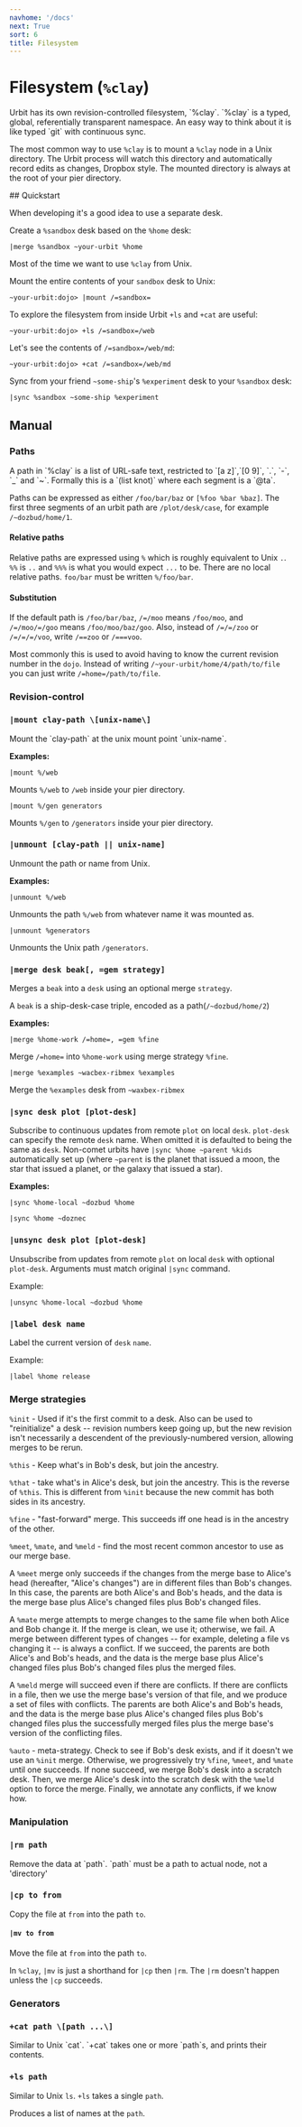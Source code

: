 ```yaml
---
navhome: '/docs'
next: True
sort: 6
title: Filesystem
---
```


# Filesystem (`%clay`)

<div class="row">
<div class="col-md-8">
Urbit has its own revision-controlled filesystem, `%clay`. `%clay` is a typed,
global, referentially transparent namespace. An easy way to think about it is
like typed `git` with continuous sync.

The most common way to use `%clay` is to mount a `%clay` node in a Unix
directory. The Urbit process will watch this directory and automatically record
edits as changes, Dropbox style. The mounted directory is always at the root of
your pier directory.

</div>
</div>
## Quickstart

When developing it's a good idea to use a separate desk.

Create a `%sandbox` desk based on the `%home` desk:

    |merge %sandbox ~your-urbit %home

Most of the time we want to use `%clay` from Unix.

Mount the entire contents of your `sandbox` desk to Unix:

    ~your-urbit:dojo> |mount /=sandbox=

To explore the filesystem from inside Urbit `+ls` and `+cat` are useful:

    ~your-urbit:dojo> +ls /=sandbox=/web

Let's see the contents of `/=sandbox=/web/md`:

    ~your-urbit:dojo> +cat /=sandbox=/web/md

Sync from your friend `~some-ship`'s `%experiment` desk to your `%sandbox` desk:

    |sync %sandbox ~some-ship %experiment

## Manual

<h3 class="first child">
Paths
</h3>
A path in `%clay` is a list of URL-safe text, restricted to `[a z]`,`[0 9]`,
`.`, `-`, `_` and `~`. Formally this is a `(list knot)` where each segment is a
`@ta`.

Paths can be expressed as either `/foo/bar/baz` or `[%foo %bar %baz]`. The first
three segments of an urbit path are `/plot/desk/case`, for example
`/~dozbud/home/1`.

#### Relative paths

Relative paths are expressed using `%` which is roughly equivalent to Unix `.`.
`%%` is `..` and `%%%` is what you would expect `...` to be. There are no local
relative paths. `foo/bar` must be written `%/foo/bar`.

#### Substitution

If the default path is `/foo/bar/baz`, `/=/moo` means `/foo/moo`, and
`/=/moo/=/goo` means `/foo/moo/baz/goo`. Also, instead of `/=/=/zoo` or
`/=/=/=/voo`, write `/==zoo` or `/===voo`.

Most commonly this is used to avoid having to know the current revision number
in the `dojo`. Instead of writing `/~your-urbit/home/4/path/to/file` you can
just write `/=home=/path/to/file`.

### Revision-control

<h3 class="first child">
<code>|mount clay-path \[unix-name\]</code>
</h3>
Mount the `clay-path` at the unix mount point `unix-name`.

**Examples:**

    |mount %/web

Mounts `%/web` to `/web` inside your pier directory.

    |mount %/gen generators

Mounts `%/gen` to `/generators` inside your pier directory.

### `|unmount [clay-path || unix-name]`

Unmount the path or name from Unix.

**Examples:**

    |unmount %/web

Unmounts the path `%/web` from whatever name it was mounted as.

    |unmount %generators

Unmounts the Unix path `/generators`.

### `|merge desk beak[, =gem strategy]`

Merges a `beak` into a `desk` using an optional merge `strategy`.

A `beak` is a ship-desk-case triple, encoded as a path(`/~dozbud/home/2`)

**Examples:**

    |merge %home-work /=home=, =gem %fine

Merge `/=home=` into `%home-work` using merge strategy `%fine`.

    |merge %examples ~wacbex-ribmex %examples

Merge the `%examples` desk from `~waxbex-ribmex`

### `|sync desk plot [plot-desk]`

Subscribe to continuous updates from remote `plot` on local `desk`. `plot-desk`
can specify the remote `desk` name. When omitted it is defaulted to being the
same as `desk`. Non-comet urbits have `|sync %home ~parent %kids` automatically
set up (where `~parent` is the planet that issued a moon, the star that issued a
planet, or the galaxy that issued a star).

**Examples:**

    |sync %home-local ~dozbud %home

    |sync %home ~doznec

### `|unsync desk plot [plot-desk]`

Unsubscribe from updates from remote `plot` on local `desk` with optional
`plot-desk`. Arguments must match original `|sync` command.

Example:

    |unsync %home-local ~dozbud %home

### `|label desk name`

Label the current version of `desk` `name`.

Example:

    |label %home release

### Merge strategies

`%init` - Used if it's the first commit to a desk. Also can be used to
"reinitialize" a desk -- revision numbers keep going up, but the new revision
isn't necessarily a descendent of the previously-numbered version, allowing
merges to be rerun.

`%this` - Keep what's in Bob's desk, but join the ancestry.

`%that` - take what's in Alice's desk, but join the ancestry. This is the
reverse of `%this`. This is different from `%init` because the new commit has
both sides in its ancestry.

`%fine` - "fast-forward" merge. This succeeds iff one head is in the ancestry of
the other.

`%meet`, `%mate`, and `%meld` - find the most recent common ancestor to use as
our merge base.

A `%meet` merge only succeeds if the changes from the merge base to Alice's head
(hereafter, "Alice's changes") are in different files than Bob's changes. In
this case, the parents are both Alice's and Bob's heads, and the data is the
merge base plus Alice's changed files plus Bob's changed files.

A `%mate` merge attempts to merge changes to the same file when both Alice and
Bob change it. If the merge is clean, we use it; otherwise, we fail. A merge
between different types of changes -- for example, deleting a file vs changing
it -- is always a conflict. If we succeed, the parents are both Alice's and
Bob's heads, and the data is the merge base plus Alice's changed files plus
Bob's changed files plus the merged files.

A `%meld` merge will succeed even if there are conflicts. If there are conflicts
in a file, then we use the merge base's version of that file, and we produce a
set of files with conflicts. The parents are both Alice's and Bob's heads, and
the data is the merge base plus Alice's changed files plus Bob's changed files
plus the successfully merged files plus the merge base's version of the
conflicting files.

`%auto` - meta-strategy. Check to see if Bob's desk exists, and if it doesn't we
use an `%init` merge. Otherwise, we progressively try `%fine`, `%meet`, and
`%mate` until one succeeds. If none succeed, we merge Bob's desk into a scratch
desk. Then, we merge Alice's desk into the scratch desk with the `%meld` option
to force the merge. Finally, we annotate any conflicts, if we know how.

### Manipulation

<h3 class="first child">
<code>|rm path</code>
</h3>
Remove the data at `path`. `path` must be a path to actual node, not a
'directory'

### `|cp to from`

Copy the file at `from` into the path `to`.

#### `|mv to from`

Move the file at `from` into the path `to`.

In `%clay`, `|mv` is just a shorthand for `|cp` then `|rm`. The `|rm` doesn't
happen unless the `|cp` succeeds.

### Generators

<h3 class="first child">
<code>+cat path \[path ...\]</code>
</h3>
Similar to Unix `cat`. `+cat` takes one or more `path`s, and prints their
contents.

### `+ls path`

Similar to Unix `ls`. `+ls` takes a single `path`.

Produces a list of names at the `path`.
